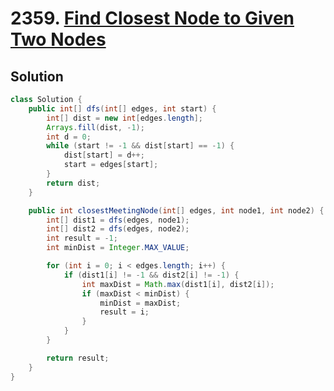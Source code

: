 # 2359. [Find Closest Node to Given Two Nodes](https://leetcode.com/problems/find-closest-node-to-given-two-nodes/description/?envType=daily-question&envId=2025-05-30)

## Solution

```java
class Solution {
    public int[] dfs(int[] edges, int start) {
        int[] dist = new int[edges.length];
        Arrays.fill(dist, -1);
        int d = 0;
        while (start != -1 && dist[start] == -1) {
            dist[start] = d++;
            start = edges[start];
        }
        return dist;
    }

    public int closestMeetingNode(int[] edges, int node1, int node2) {
        int[] dist1 = dfs(edges, node1);
        int[] dist2 = dfs(edges, node2);
        int result = -1;
        int minDist = Integer.MAX_VALUE;

        for (int i = 0; i < edges.length; i++) {
            if (dist1[i] != -1 && dist2[i] != -1) {
                int maxDist = Math.max(dist1[i], dist2[i]);
                if (maxDist < minDist) {
                    minDist = maxDist;
                    result = i;
                }
            }
        }

        return result;
    }
}
```
